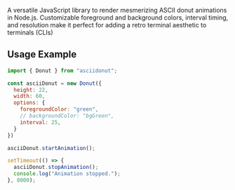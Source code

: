 A versatile JavaScript library to render mesmerizing ASCII donut animations in Node.js. Customizable foreground and background colors, interval timing, and resolution make it perfect for adding a retro terminal aesthetic to terminals (CLIs)

## Usage Example

```js
import { Donut } from "asciidonut";

const asciiDonut = new Donut({
  height: 22,
  width: 60,
  options: {
    foregroundColor: "green",
    // backgroundColor: "bgGreen",
    interval: 25,
  }
})

asciiDonut.startAnimation();

setTimeout(() => {
  asciiDonut.stopAnimation();
  console.log("Animation stopped.");
}, 8000);
```
